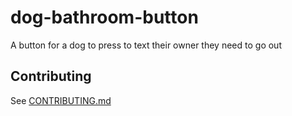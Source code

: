 # dog-bathroom-button

A button for a dog to press to text their owner they need to go out

## Contributing

See [CONTRIBUTING.md](CONTRIBUTING.md)
